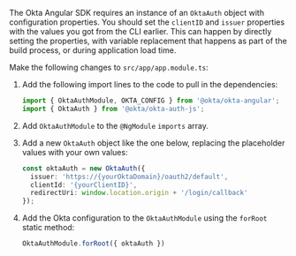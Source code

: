 The Okta Angular SDK requires an instance of an `OktaAuth` object with configuration properties. You should set the `clientID` and `issuer` properties with the values you got from the CLI earlier. This can happen by directly setting the properties, with variable replacement that happens as part of the build process, or during application load time.

Make the following changes to `src/app/app.module.ts`:

1. Add the following import lines to the code to pull in the dependencies:

   ```ts
   import { OktaAuthModule, OKTA_CONFIG } from '@okta/okta-angular';
   import { OktaAuth } from '@okta/okta-auth-js';
   ```

2. Add `OktaAuthModule` to the `@NgModule` `imports` array.

3. Add a new `OktaAuth` object like the one below, replacing the placeholder values with your own values:

   ```ts
   const oktaAuth = new OktaAuth({
     issuer: 'https://{yourOktaDomain}/oauth2/default',
     clientId: '{yourClientID}',
     redirectUri: window.location.origin + '/login/callback'
   });
   ```

4. Add the Okta configuration to the `OktaAuthModule` using the `forRoot` static method:

   ```ts
   OktaAuthModule.forRoot({ oktaAuth })
   ```
